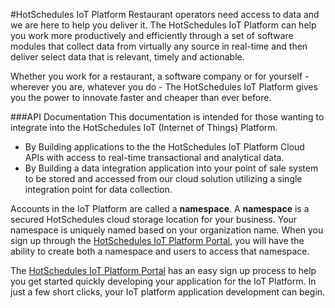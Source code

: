 #HotSchedules IoT Platform
Restaurant operators need access to data and we are here to help you deliver it.  The HotSchedules IoT Platform can help you work more productively and efficiently through a set of software modules that collect data from virtually any source in real-time and then deliver select data that is relevant, timely and actionable.

Whether you work for a restaurant, a software company or for yourself - wherever you are, whatever you do - The HotSchedules IoT Platform gives you the power to innovate faster and cheaper than ever before.

###API Documentation
This documentation is intended for those wanting to integrate into the HotSchedules IoT (Internet of Things) Platform.

* By Building applications to the the HotSchedules IoT Platform Cloud APIs with access to real-time transactional and analytical data.  
* By Building a data integration application into your point of sale system to be stored and accessed from our cloud solution utilizing a single integration point for data collection.

Accounts in the IoT Platform are called a **namespace**. A **namespace** is a secured HotSchedules cloud storage location for your business. Your namespace is uniquely named based on your organization name. When you sign up through the [HotSchedules IoT Platform Portal](https://developer.hotschedules.io), you will have the ability to create both a namespace and users to access that namespace. 

The [HotSchedules IoT Platform Portal](https://developer.hotschedules.io) has an easy sign up process to help you get started quickly developing your application for the IoT Platform.  In just a few short clicks, your IoT platform application development can begin.